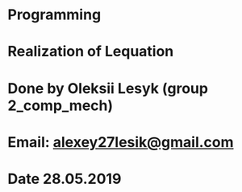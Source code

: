 # Programming
# Realization of Lequation
# Done by Oleksii Lesyk (group 2_comp_mech)
# Email: alexey27lesik@gmail.com
# Date 28.05.2019
